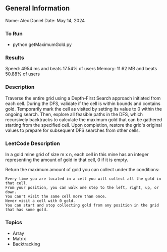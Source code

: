 ## General Information
Name: Alex Daniel
Date: May 14, 2024

### To Run
- python getMaximumGold.py

### Results
Speed: 4954 ms and beats 17.54% of users
Memory: 11.62 MB and beats 50.88% of users

### Description
Traverse the entire grid using a Depth-First Search approach initiated from each cell. During the DFS, validate if the cell is within bounds and contains gold. Temporarily mark the cell as visited by setting its value to 0 within the ongoing search. Then, explore all feasible paths in the DFS, which recursively backtracks to calculate the maximum gold that can be gathered starting from the specified cell. Upon completion, restore the grid's original values to prepare for subsequent DFS searches from other cells.

### LeetCode Description
In a gold mine grid of size m x n, each cell in this mine has an integer representing the amount of gold in that cell, 0 if it is empty.

Return the maximum amount of gold you can collect under the conditions:

    Every time you are located in a cell you will collect all the gold in that cell.
    From your position, you can walk one step to the left, right, up, or down.
    You can't visit the same cell more than once.
    Never visit a cell with 0 gold.
    You can start and stop collecting gold from any position in the grid that has some gold.

### Topics
- Array
- Matrix
- Backtracking